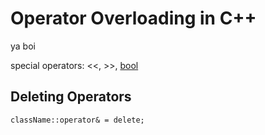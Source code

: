 # Operator Overloading in C++
ya boi

special operators: <<, >>, [bool](https://stackoverflow.com/questions/4600295/what-is-the-meaning-of-operator-bool-const)

## Deleting Operators
`className::operator& = delete;`
